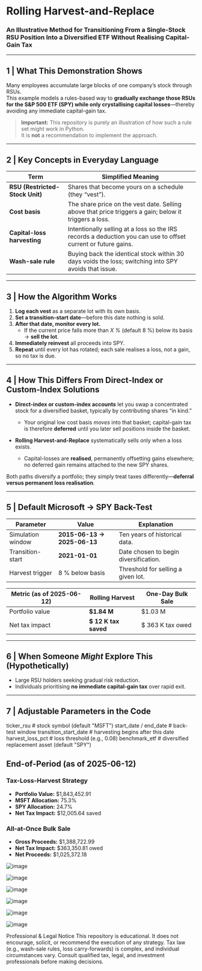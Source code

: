 # Rolling Harvest-and-Replace  
### An Illustrative Method for Transitioning From a Single-Stock RSU Position Into a Diversified ETF **Without Realising Capital-Gain Tax**

---

## 1 | What This Demonstration Shows  
Many employees accumulate large blocks of one company’s stock through RSUs.  
This example models a rules-based way to **gradually exchange those RSUs for the S&P 500 ETF (SPY) while only crystallising capital losses**—thereby avoiding any immediate capital-gain tax.  

> **Important:** This repository is purely an illustration of how such a rule set might work in Python.  
> It is **not** a recommendation to implement the approach.

---

## 2 | Key Concepts in Everyday Language  

| Term | Simplified Meaning |
|------|--------------------|
| **RSU (Restricted-Stock Unit)** | Shares that become yours on a schedule (they “vest”). |
| **Cost basis** | The share price on the vest date.  Selling above that price triggers a gain; below it triggers a loss. |
| **Capital-loss harvesting** | Intentionally selling at a loss so the IRS records a deduction you can use to offset current or future gains. |
| **Wash-sale rule** | Buying back the identical stock within 30 days voids the loss; switching into SPY avoids that issue. |

---

## 3 | How the Algorithm Works

1. **Log each vest** as a separate lot with its own basis.  
2. **Set a transition-start date**—before this date nothing is sold.  
3. **After that date, monitor every lot.**  
   * If the current price falls more than *X %* (default 8 %) below its basis → **sell the lot**.  
4. **Immediately reinvest** all proceeds into SPY.  
5. **Repeat** until every lot has rotated; each sale realises a loss, not a gain, so no tax is due.

---

## 4 | How This Differs From Direct-Index or Custom-Index Solutions  

* **Direct-index or custom-index accounts** let you swap a concentrated stock for a diversified basket, typically by contributing shares “in kind.”  
  * Your original low cost basis *moves* into that basket; capital-gain tax is therefore **deferred** until you later sell positions inside the basket.  

* **Rolling Harvest-and-Replace** systematically sells only when a loss exists.  
  * Capital-losses are **realised**, permanently offsetting gains elsewhere; no deferred gain remains attached to the new SPY shares.  

Both paths diversify a portfolio; they simply treat taxes differently—**deferral versus permanent loss realisation**.

---

## 5 | Default Microsoft → SPY Back-Test  

| Parameter | Value | Explanation |
|-----------|-------|-------------|
| Simulation window | **2015-06-13 → 2025-06-13** | Ten years of historical data. |
| Transition-start | **2021-01-01** | Date chosen to begin diversification. |
| Harvest trigger | 8 % below basis | Threshold for selling a given lot. |

| Metric (as of 2025-06-12) | Rolling Harvest | One-Day Bulk Sale |
|---------------------------|-----------------|-------------------|
| Portfolio value | **\$1.84 M** | \$1.03 M |
| Net tax impact | **\$ 12 K tax saved** | \$ 363 K tax owed |

---

## 6 | When Someone *Might* Explore This (Hypothetically)

* Large RSU holders seeking gradual risk reduction.  
* Individuals prioritising **no immediate capital-gain tax** over rapid exit.  

---

## 7 | Adjustable Parameters in the Code

ticker_rsu             # stock symbol (default "MSFT")
start_date / end_date  # back-test window
transition_start_date  # harvesting begins after this date
harvest_loss_pct       # loss threshold (e.g., 0.08)
benchmark_etf          # diversified replacement asset (default "SPY")


## End-of-Period (as of 2025-06-12)

### Tax-Loss-Harvest Strategy
- **Portfolio Value:** $1,843,452.91  
- **MSFT Allocation:** 75.3%  
- **SPY Allocation:** 24.7%  
- **Net Tax Impact:** $12,005.64 saved  

### All-at-Once Bulk Sale
- **Gross Proceeds:** $1,388,722.99  
- **Net Tax Impact:** $363,350.81 owed  
- **Net Proceeds:** $1,025,372.18  


![image](https://github.com/user-attachments/assets/2087ee09-843b-4ce8-9209-0af9ed148507)

![image](https://github.com/user-attachments/assets/ee417501-b1ff-46de-882b-19513a217850)

![image](https://github.com/user-attachments/assets/c1fbb49c-b617-47f0-93b5-fcd829ff172e)

![image](https://github.com/user-attachments/assets/0f25cb7f-8af4-4774-a3a8-f5b9c6070577)

![image](https://github.com/user-attachments/assets/d7ea234b-cf73-4df0-9f53-65c75286e45c)

![image](https://github.com/user-attachments/assets/420c4b51-c434-415e-b66b-69476d9af116)










Professional & Legal Notice
This repository is educational. It does not encourage, solicit, or recommend the execution of any strategy.
Tax law (e.g., wash-sale rules, loss carry-forwards) is complex, and individual circumstances vary.
Consult qualified tax, legal, and investment professionals before making decisions.
